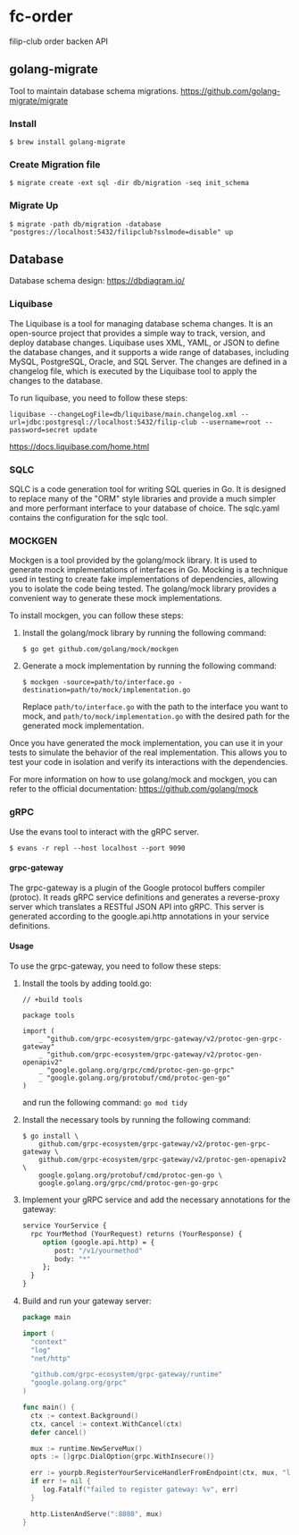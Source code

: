 # fc-order

filip-club order backen API

## golang-migrate

Tool to maintain database schema migrations.
https://github.com/golang-migrate/migrate

### Install

`$ brew install golang-migrate`

### Create Migration file

`$ migrate create -ext sql -dir db/migration -seq init_schema`

### Migrate Up

`$ migrate -path db/migration -database "postgres://localhost:5432/filipclub?sslmode=disable" up`

## Database

Database schema design: https://dbdiagram.io/

### Liquibase

The Liquibase is a tool for managing database schema changes. It is an open-source project that provides a simple way to track, version, and deploy database changes. Liquibase uses XML, YAML, or JSON to define the database changes, and it supports a wide range of databases, including MySQL, PostgreSQL, Oracle, and SQL Server. The changes are defined in a changelog file, which is executed by the Liquibase tool to apply the changes to the database.

To run liquibase, you need to follow these steps:

`liquibase --changeLogFile=db/liquibase/main.changelog.xml --url=jdbc:postgresql://localhost:5432/filip-club --username=root --password=secret update`

https://docs.liquibase.com/home.html

### SQLC

SQLC is a code generation tool for writing SQL queries in Go. It is designed to replace many of the "ORM" style libraries and provide a much simpler and more performant interface to your database of choice. The sqlc.yaml contains the configuration for the sqlc tool.

### MOCKGEN

Mockgen is a tool provided by the golang/mock library. It is used to generate mock implementations of interfaces in Go. Mocking is a technique used in testing to create fake implementations of dependencies, allowing you to isolate the code being tested. The golang/mock library provides a convenient way to generate these mock implementations.

To install mockgen, you can follow these steps:

1. Install the golang/mock library by running the following command:
   ```
   $ go get github.com/golang/mock/mockgen
   ```
2. Generate a mock implementation by running the following command:
   ```
   $ mockgen -source=path/to/interface.go -destination=path/to/mock/implementation.go
   ```
   Replace `path/to/interface.go` with the path to the interface you want to mock, and `path/to/mock/implementation.go` with the desired path for the generated mock implementation.

Once you have generated the mock implementation, you can use it in your tests to simulate the behavior of the real implementation. This allows you to test your code in isolation and verify its interactions with the dependencies.

For more information on how to use golang/mock and mockgen, you can refer to the official documentation: https://github.com/golang/mock

### gRPC

Use the evans tool to interact with the gRPC server.

`$ evans -r repl --host localhost --port 9090`

#### grpc-gateway

The grpc-gateway is a plugin of the Google protocol buffers compiler (protoc). It reads gRPC service definitions and generates a reverse-proxy server which translates a RESTful JSON API into gRPC. This server is generated according to the google.api.http annotations in your service definitions.

#### Usage

To use the grpc-gateway, you need to follow these steps:

1. Install the tools by adding toold.go:

   ```
   // +build tools

   package tools

   import (
       _ "github.com/grpc-ecosystem/grpc-gateway/v2/protoc-gen-grpc-gateway"
       _ "github.com/grpc-ecosystem/grpc-gateway/v2/protoc-gen-openapiv2"
       _ "google.golang.org/grpc/cmd/protoc-gen-go-grpc"
       _ "google.golang.org/protobuf/cmd/protoc-gen-go"
   )
   ```

   and run the following command:
   `go mod tidy`

2. Install the necessary tools by running the following command:

   ```
   $ go install \
       github.com/grpc-ecosystem/grpc-gateway/v2/protoc-gen-grpc-gateway \
       github.com/grpc-ecosystem/grpc-gateway/v2/protoc-gen-openapiv2 \
       google.golang.org/protobuf/cmd/protoc-gen-go \
       google.golang.org/grpc/cmd/protoc-gen-go-grpc
   ```

3. Implement your gRPC service and add the necessary annotations for the gateway:

   ```protobuf
   service YourService {
     rpc YourMethod (YourRequest) returns (YourResponse) {
        option (google.api.http) = {
           post: "/v1/yourmethod"
           body: "*"
        };
     }
   }
   ```

4. Build and run your gateway server:

   ```go
   package main

   import (
     "context"
     "log"
     "net/http"

     "github.com/grpc-ecosystem/grpc-gateway/runtime"
     "google.golang.org/grpc"
   )

   func main() {
     ctx := context.Background()
     ctx, cancel := context.WithCancel(ctx)
     defer cancel()

     mux := runtime.NewServeMux()
     opts := []grpc.DialOption{grpc.WithInsecure()}

     err := yourpb.RegisterYourServiceHandlerFromEndpoint(ctx, mux, "localhost:9090", opts)
     if err != nil {
        log.Fatalf("failed to register gateway: %v", err)
     }

     http.ListenAndServe(":8080", mux)
   }
   ```
